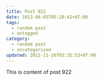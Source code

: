 ```yaml
---
title: Post 922
date: 2013-06-05T05:28:42+07:00
tags:
  - random post
  - untagged
category:
  - random post
  - uncategorized
updated: 2012-11-26T03:35:53+07:00
---
```

This is content of post 922